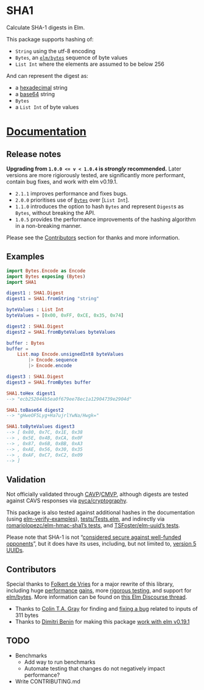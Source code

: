 # SHA1

Calculate SHA-1 digests in Elm.

This package supports hashing of:

* `String` using the utf-8 encoding
* `Bytes`, an [`elm/bytes`][elm/bytes] sequence of byte values
* `List Int` where the elements are assumed to be below 256

And can represent the digest as:

* a [hexadecimal] string
* a [base64] string
* `Bytes`
* a `List Int` of byte values

[hexadecimal]: https://en.wikipedia.org/wiki/Hexadecimal
[base64]: https://en.wikipedia.org/wiki/Base64

# [Documentation](https://package.elm-lang.org/packages/TSFoster/elm-sha1/latest/SHA1)

## Release notes

**Upgrading from `1.0.0 <= v < 1.0.4` is *strongly* recommended.** Later
versions are more rigiorously tested, are significantly more performant, contain
bug fixes, and work with elm v0.19.1.

* `2.1.1` improves performance and fixes bugs.
* `2.0.0` prioritises use of [`Bytes`][elm/bytes] over [`List Int`].
* `1.1.0` introduces the option to hash `Bytes` and represent `Digest`s as `Bytes`, without breaking the API.
* `1.0.5` provides the performance improvements of the hashing algorithm in a non-breaking manner.

Please see the [Contributors](#Contributors) section for thanks and more information.

## Examples

```elm
import Bytes.Encode as Encode
import Bytes exposing (Bytes)
import SHA1

digest1 : SHA1.Digest
digest1 = SHA1.fromString "string"

byteValues : List Int
byteValues = [0x00, 0xFF, 0xCE, 0x35, 0x74]

digest2 : SHA1.Digest
digest2 = SHA1.fromByteValues byteValues

buffer : Bytes
buffer =
    List.map Encode.unsignedInt8 byteValues
        |> Encode.sequence
        |> Encode.encode

digest3 : SHA1.Digest
digest3 = SHA1.fromBytes buffer

SHA1.toHex digest1
--> "ecb252044b5ea0f679ee78ec1a12904739e2904d"

SHA1.toBase64 digest2
--> "gHweOF5Lyg+Ha7ujrlYwNa/Hwgk="

SHA1.toByteValues digest3
--> [ 0x80, 0x7C, 0x1E, 0x38
--> , 0x5E, 0x4B, 0xCA, 0x0F
--> , 0x87, 0x6B, 0xBB, 0xA3
--> , 0xAE, 0x56, 0x30, 0x35
--> , 0xAF, 0xC7, 0xC2, 0x09
--> ]
```

## Validation

Not officially validated through [CAVP]/[CMVP], although digests are tested against CAVS responses via [pyca/cryptography].

This package is also tested against additional hashes in the documentation (using [elm-verify-examples]), [tests/Tests.elm], and indirectly via [romariolopezc/elm-hmac-sha1’s tests][hmac-tests], and [TSFoster/elm-uuid’s tests][uuid-tests].

Please note that SHA-1 is not “[considered secure against well-funded opponents][sha1-wiki]”, but it does have its uses, including, but not limited to, [version 5 UUIDs][uuid-use].

[CAVP]: https://csrc.nist.gov/projects/cryptographic-algorithm-validation-program
[CMVP]: https://csrc.nist.gov/projects/cryptographic-module-validation-program
[pyca/cryptography]: https://github.com/pyca/cryptography/tree/master/vectors/cryptography_vectors/hashes/SHA1

[elm-verify-examples]: https://github.com/stoeffel/elm-verify-examples
[tests/Tests.elm]: https://github.com/TSFoster/elm-sha1/blob/master/tests/Tests.elm
[hmac-tests]: https://github.com/romariolopezc/elm-hmac-sha1/blob/master/tests/HmacSha1Test.elm
[uuid-tests]: https://github.com/TSFoster/elm-uuid/blob/2.2.0/tests/Tests.elm

[sha1-wiki]: https://en.wikipedia.org/wiki/SHA-1
[uuid-use]: https://package.elm-lang.org/packages/TSFoster/elm-uuid/latest/UUID#childNamed


## Contributors

Special thanks to [Folkert de Vries](https://github.com/folkertdev)
for a major rewrite of this library, including huge [performance][perf-1] [gains][perf-2],
more [rigorous testing], and support for [elm/bytes].
More information can be found on [this Elm Discourse thread][bytes-thread].

[perf-1]: https://github.com/TSFoster/elm-sha1/pull/7
[perf-2]: https://github.com/TSFoster/elm-sha1/pull/8
[rigorous testing]: https://github.com/TSFoster/elm-sha1/pull/6
[bytes-thread]: https://discourse.elm-lang.org/t/fast-pure-elm-sha2-and-soon-sha1/4505

* Thanks to [Colin T.A. Gray](https://github.com/colinta) for finding and [fixing a bug] related to inputs of 311 bytes
* Thanks to [Dimitri Benin](https://github.com/BendingBender) for making this package [work with elm v0.19.1]

[fixing a bug]: https://github.com/TSFoster/elm-sha1/pull/3
[work with elm v0.19.1]: https://github.com/TSFoster/elm-sha1/pull/4


[elm/bytes]: https://package.elm-lang.org/packages/elm/bytes/latest/

## TODO

* Benchmarks
  * Add way to run benchmarks
  * Automate testing that changes do not negatively impact performance?
* Write CONTRIBUTING.md
